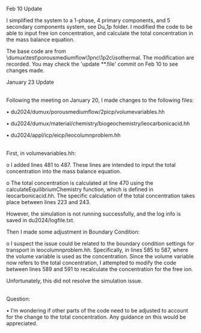 Feb 10 Update
<br>  

I simplified the system to a 1-phase, 4 primary components, and 5 secondary components system, see Du_1p folder. I modified the code to be able to input free ion concentration, and calculate the total concentration in the mass balance equation.
<br>  

The base code are from \dumux\test\porousmediumflow\1pnc\1p2c\isothermal.
The modification are recorded. You may check the 'update **.file' commit on Feb 10 to see changes made.
<br>  


January 23 Update  
<br>  

Following the meeting on January 20, I made changes to the following files:

•	du2024/dumux/porousmediumflow/2picp/volumevariables.hh

•	du2024/dumux/material/chemistry/biogeochemistry/leocarbonicacid.hh

•	du2024/appl/icp/eicp/leocolumnproblem.hh  
<br>  

First, in volumevariables.hh:
   
o	I added lines 481 to 487. These lines are intended to input the total concentration into the mass balance equation.

o	The total concentration is calculated at line 470 using the calculateEquilibriumChemistry function, which is defined in leocarbonicacid.hh. The specific calculation of the total concentration takes place between lines 223 and 243.


However, the simulation is not running successfully, and the log info is saved in du2024/logfile.txt.


Then I made some adjustment in Boundary Condition:
   
o	I suspect the issue could be related to the boundary condition settings for transport in leocolumnproblem.hh. Specifically, in lines 585 to 587, where the volume variable is used as the concentration. Since the volume variable now refers to the total concentration, I attempted to modify the code between lines 589 and 591 to recalculate the concentration for the free ion. 

Unfortunately, this did not resolve the simulation issue.  
<br>  

Question:

•	I’m wondering if other parts of the code need to be adjusted to account for the change to the total concentration. Any guidance on this would be appreciated.
